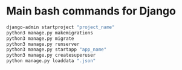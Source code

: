 # Main bash commands for Django

```bash
django-admin startproject "project_name"
python3 manage.py makemigrations
python3 manage.py migrate
python3 manage.py runserver
python3 manage.py startapp "app_name"
python3 manage.py createsuperuser
python manage.py loaddata ".json"
```